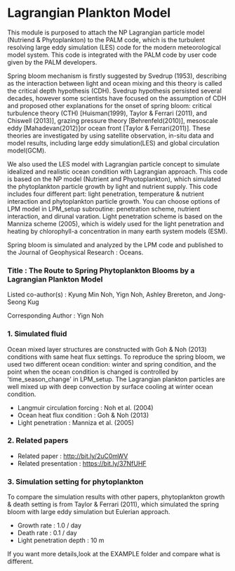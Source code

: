 # Lagrangian Plankton Model 
This module is purposed to attach the NP Lagrangian particle model (Nutriend & Phytoplankton) to the PALM code, which is the turbulent resolving large eddy simulation (LES) code for the modern meteorological model system. 
This code is integrated with the PALM code by user code given by the PALM developers. 

Spring bloom mechanism is firstly suggested by Svedrup (1953), describing as the interaction between light and ocean mixing and this theory is called the critical depth hypothesis (CDH). Svedrup hypothesis persisted several decades, however some scientists have focused on the assumption of CDH and proposed other explanations for the onset of spring bloom: critical turbulence theory (CTH) [Huisman(1999), Taylor & Ferrari (2011), and Chiswell (2013)], grazing pressure theory [Behrenfeld(2010)], mesoscale eddy [Mahadevan(2012)]or ocean front [Taylor & Ferrari(2011)]. These theories are investigated by using satellite observation, in-situ data and model results, including large eddy simulation(LES) and global circulation model(GCM). 

We also used the LES model with Lagrangian particle concept to simulate idealized and realistic ocean condition with Lagrangian approach. This code is based on the NP model (Nutrient and Phyotoplankton), which simulated the phytoplankton particle growth by light and nutrient supply. This code includes four different part: light penetration, temperature & nutrient interaction and phytoplankton particle growth. You can choose options of LPM model in LPM_setup subroutine: penetration scheme, nutrient interaction, and dirunal varation. Light penetration scheme is based on the Manniza scheme (2005), which is widely used for the light penetration and heating by chlorophyll-a concentration in many earth system models (ESM).

Spring bloom is simulated and analyzed by the LPM code and published to the Journal of Geophysical Research : Oceans. 

### Title : The Route to Spring Phytoplankton Blooms by a Lagrangian Plankton Model

Listed co-author(s) : Kyung Min Noh, Yign Noh, Ashley Brereton, and Jong-Seong Kug

Corresponding Author : Yign Noh 

### 1. Simulated fluid 
Ocean mixed layer structures are constructed with Goh & Noh (2013) conditions with same heat flux settings. To reproduce the spring bloom, we used two different ocean condition: winter and spring condition, and the point when the ocean condition is changed is controlled by 'time_season_change' in LPM_setup. The Lagrangian plankton particles are well mixed up with deep convection by surface cooling at winter ocean condition.  
- Langmuir circulation forcing : Noh et al. (2004)
- Ocean heat flux condition : Goh & Noh (2013) 
- Light penetration : Manniza et al. (2005)

### 2. Related papers
- Related paper : http://bit.ly/2uC0mWV
- Related presentation : https://bit.ly/37NfUHF

### 3. Simulation setting for phytoplankton 
To compare the simulation results with other papers, phytoplankton growth & death setting is from Taylor & Ferrari (2011), which simulated the spring bloom with large eddy simulation but Eulerian approach. 
- Growth rate : 1.0 / day
- Death rate : 0.1 / day
- Light penetration depth : 10 m
    
If you want more details,look at the EXAMPLE folder and compare what is different. 
